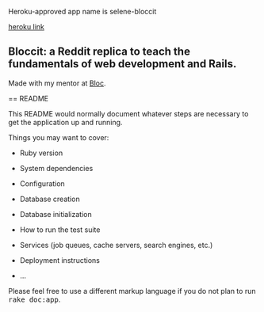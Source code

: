 Heroku-approved app name is selene-bloccit

[heroku link](https://github.com/cherika/basic-rails)

## Bloccit: a Reddit replica to teach the fundamentals of web development and Rails.

Made with my mentor at [Bloc](http://bloc.io).

== README

This README would normally document whatever steps are necessary to get the
application up and running.

Things you may want to cover:

* Ruby version

* System dependencies

* Configuration

* Database creation

* Database initialization

* How to run the test suite

* Services (job queues, cache servers, search engines, etc.)

* Deployment instructions

* ...


Please feel free to use a different markup language if you do not plan to run
<tt>rake doc:app</tt>.
